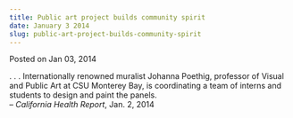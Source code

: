 ```yaml
---
title: Public art project builds community spirit
date: January 3 2014
slug: public-art-project-builds-community-spirit
---
```


 



<span class="date">Posted on Jan 03, 2014    </span>
<p>. . . Internationally renowned muralist Johanna Poethig,
professor of Visual and Public Art at CSU Monterey Bay, is
coordinating a team of interns and students to design and paint the
panels.<br>
&#x2013; <em>California Health Report</em>, Jan. 2, 2014</br></p>





 
